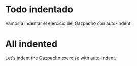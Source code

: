 # Todo indentado

Vamos a indentar el ejercicio del Gazpacho con auto-indent.

# All indented

Let's indent the Gazpacho exercise with auto-indent.
